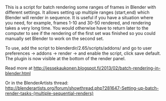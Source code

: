 This is a script for batch rendering some ranges of frames in Blender with different settings. It allows setting up multiple ranges (start,end) which Blender will render in sequence. It is useful if you have a situation where you need, for example, frames 1-10 and 30-50 rendered, and rendering takes a very long time. You would otherwise have to return later to the computer to see if the rendering of the first set was finished so you could manually set Blender to work on the second set.

To use, add the script to blenderdir/2.65/scripts/addons/ and go to user preferences -> addons -> render -> and enable the script, click save default. The plugin is now visible at the bottom of the render panel.

Read more at http://jessekaukonen.blogspot.fi/2013/02/batch-rendering-in-blender.html

Or in the BlenderArtists thread: http://blenderartists.org/forum/showthread.php?281647-Setting-up-batch-render-tasks-(multiple-sequential-renders)
